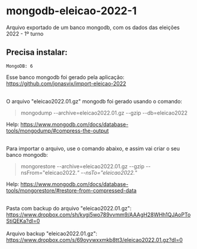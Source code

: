 # mongodb-eleicao-2022-1
Arquivo exportado de um banco mongodb, com os dados das eleições 2022 - 1º turno

## Precisa instalar:
    MongoDB: 6

Esse banco mongodb foi gerado pela aplicação:
https://github.com/jonasvix/import-eleicao-2022
<br />
<br />

O arquivo "eleicao2022.01.gz" mongodb foi gerado usando o comando:
> mongodump --archive=eleicao2022.01.gz --gzip --db=eleicao2022

Help: https://www.mongodb.com/docs/database-tools/mongodump/#compress-the-output
<br />
<br />

Para importar o arquivo, use o comando abaixo, e assim vai criar o seu banco mongodb:
> mongorestore --archive=eleicao2022.01.gz --gzip --nsFrom="eleicao2022.*" --nsTo="eleicao2022.*"

Help: https://www.mongodb.com/docs/database-tools/mongorestore/#restore-from-compressed-data
<br />
<br />

Pasta com backup do arquivo "eleicao2022.01.gz": <br />
https://www.dropbox.com/sh/kygi5wo789vvmm9/AAAgH28WHh1QJAoPToStiQEKa?dl=0
<br />
<br />
Arquivo backup "eleicao2022.01.gz": <br />
https://www.dropbox.com/s/69oyvwxxmkb8tt3/eleicao2022.01.gz?dl=0
